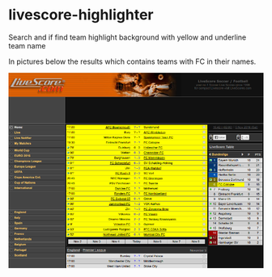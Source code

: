 # livescore-highlighter
Search and if find team highlight background with yellow and underline team name


<p>In pictures below the results which contains teams with FC in their names.</p>


<img src="screenshot1.png" alt="result picture one" />
